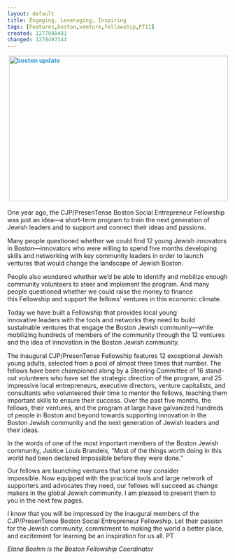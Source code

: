 ```yaml
---
layout: default
title: Engaging, Leveraging, Inspiring
tags: [Features,boston,venture,fellowship,PT11]
created: 1277980481
changed: 1278497344
---
```

<p>&nbsp;<a title="boston update by PresenTense Group, on Flickr" style="text-decoration: none; font-weight: bold; color: rgb(51, 153, 204); " href="http://www.flickr.com/photos/presentensegroup/4731108822/"><img width="500" height="333" alt="boston update" src="http://farm2.static.flickr.com/1330/4731108822_782054f465.jpg" /></a></p>
<p>One year ago, the CJP/PresenTense Boston Social Entrepreneur&nbsp;Fellowship was just an idea&mdash;a short-term program to train the next&nbsp;generation of Jewish leaders and to support and connect their ideas and&nbsp;passions.</p>
<p>Many people questioned whether we could find 12 young Jewish&nbsp;innovators in Boston&mdash;innovators who were willing to spend five months&nbsp;developing skills and networking with key community leaders in order&nbsp;to launch ventures that would change the landscape of Jewish Boston.</p>
<p>People also wondered whether we&rsquo;d be able to identify and mobilize&nbsp;enough community volunteers to steer and implement the program. And&nbsp;many people questioned whether we could raise the money to finance this&nbsp;Fellowship and support the fellows&rsquo; ventures in this economic climate.</p>
<p>Today we have built a Fellowship that provides local young innovative&nbsp;leaders with the tools and networks they need to build sustainable ventures&nbsp;that engage the Boston Jewish community&mdash;while mobilizing hundreds&nbsp;of members of the community through the 12 ventures and the idea of&nbsp;innovation in the Boston Jewish community.</p>
<p style="margin-top: 0.5em; margin-bottom: 0.9em; ">The inaugural CJP/PresenTense Fellowship features 12 exceptional&nbsp;Jewish young adults, selected from a pool of almost three times that&nbsp;number. The fellows have been championed along by a Steering Committee of 16 stand-out volunteers who have set the strategic direction of the&nbsp;program, and 25 impressive local entrepreneurs, executive directors, venture&nbsp;capitalists, and consultants who volunteered their time to mentor the&nbsp;fellows, teaching them important skills to ensure their success. Over the&nbsp;past five months, the fellows, their ventures, and the program at large have&nbsp;galvanized hundreds of people in Boston and beyond towards supporting&nbsp;innovation in the Boston Jewish community and the next generation of&nbsp;Jewish leaders and their ideas.</p>
<p style="margin-top: 0.5em; margin-bottom: 0.9em; ">In the words of one of the most important members of the Boston&nbsp;Jewish community, Justice Louis Brandeis, &ldquo;Most of the things worth&nbsp;doing in this world had been declared impossible before they were done.&rdquo;&nbsp;</p>
<p style="margin-top: 0.5em; margin-bottom: 0.9em; ">Our fellows are launching ventures that some may consider impossible.&nbsp;Now equipped with the practical tools and large network of supporters&nbsp;and advocates they need, our fellows will succeed as change makers in&nbsp;the global Jewish community. I am pleased to present them to you in&nbsp;the next few pages.</p>
<p style="margin-top: 0.5em; margin-bottom: 0.9em; ">I know that you will be impressed by the inaugural members of&nbsp;the CJP/PresenTense Boston Social Entrepreneur Fellowship. Let their&nbsp;passion for the Jewish community, commitment to making the world a&nbsp;better place, and excitement for learning be an inspiration for us all. PT&nbsp;</p>
<p style="margin-top: 0.5em; margin-bottom: 0.9em; "><em>Elana Boehm is the Boston Fellowship Coordinator</em></p>